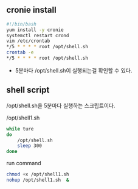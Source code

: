 ## cronie install
```bash
#!/bin/bash
yum install -y cronie
systemctl restart crond
vim /etc/crontab
*/5 * * * * root /opt/shell.sh
crontab -e
*/5 * * * * root /opt/shell.sh
```

- 5분마다 /opt/shell.sh이 실행되는걸 확인할 수 있다.

## shell script
/opt/shell.sh을 5분마다 실행하는 스크립트이다.

/opt/shell1.sh
```bash
while ture
do
    /opt/shell.sh
    sleep 300
done
```

run command
```bash
chmod +x /opt/shell1.sh
nohup /opt/shell1.sh  &
```